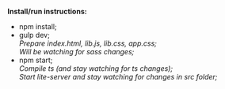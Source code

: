**Install/run instructions:**
- npm install;  
- gulp dev;  
    _Prepare index.html, lib.js, lib.css, app.css;  
    Will be watching for sass changes;_  
- npm start;  
    _Compile ts (and stay watching for ts changes);  
    Start lite-server and stay watching for changes in src folder;_  
